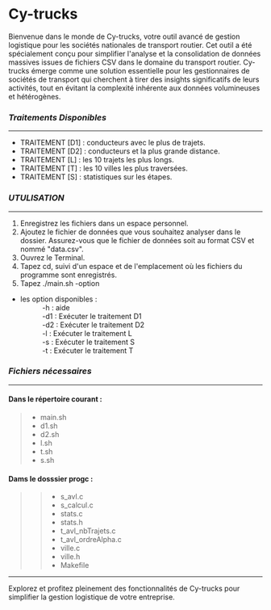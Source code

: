 # **Cy-trucks**
Bienvenue dans le monde de Cy-trucks, votre outil avancé de gestion logistique pour les sociétés nationales de transport routier. Cet outil a été spécialement conçu pour simplifier l'analyse et la consolidation de données massives issues de fichiers CSV dans le domaine du transport routier.
Cy-trucks émerge comme une solution essentielle pour les gestionnaires de sociétés de transport qui cherchent à tirer des insights significatifs de leurs activités, tout en évitant la complexité inhérente aux données volumineuses et hétérogènes.

### ***Traitements Disponibles***
---
- TRAITEMENT [D1] : conducteurs avec le plus de trajets.
- TRAITEMENT [D2] : conducteurs et la plus grande distance.
- TRAITEMENT [L]  : les 10 trajets les plus longs.
- TRAITEMENT [T]  : les 10 villes les plus traversées.
- TRAITEMENT [S]  : statistiques sur les étapes.

### ***UTULISATION***
---
1. Enregistrez les fichiers dans un espace personnel.
2. Ajoutez le fichier de données que vous souhaitez analyser dans le dossier. Assurez-vous que le fichier de données soit au format CSV et nommé "data.csv".
3. Ouvrez le Terminal.
4. Tapez cd, suivi d'un espace et de l'emplacement où les fichiers du programme sont enregistrés.
5. Tapez ./main.sh -option <br />
- les option disponibles : <br /> 
$~~~~~~~~~~~$-h   :  aide <br />
$~~~~~~~~~~~$-d1  :  Exécuter le traitement D1 <br />
$~~~~~~~~~~~$-d2  :  Exécuter le traitement D2 <br />
$~~~~~~~~~~~$-l   :  Exécuter le traitement L <br />
$~~~~~~~~~~~$-s   :  Exécuter le traitement S <br />
$~~~~~~~~~~~$-t   :  Exécuter le traitement T <br />

### ***Fichiers nécessaires***
---
#### Dans le répertoire courant : <br />
>- main.sh <br />
>- d1.sh <br />
>- d2.sh <br />
>- l.sh <br />
>- t.sh <br />
>- s.sh <br />
#### Dams le dosssier progc : <br />
>>- s_avl.c <br />
>>- s_calcul.c <br />
>>- stats.c <br />
>>- stats.h <br />
>>- t_avl_nbTrajets.c <br />
>>- t_avl_ordreAlpha.c <br />
>>- ville.c <br />
>>- ville.h <br />
>>- Makefile <br />
---
Explorez et profitez pleinement des fonctionnalités de Cy-trucks pour simplifier la gestion logistique de votre entreprise.
